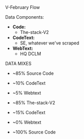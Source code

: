 V-February Flow

Data Components:
- **Code:**
  - The-stack-V2
- **CodeText:**
  - SE, whatever we've scraped
- **WebText:**
  - HQ DCLM

DATA MIXES
- ~85% Source Code
- ~10% CodeText
- ~5% Webtext

- ~85% The-stack-V2
- ~15% CodeText
- ~0% Webtext

- ~100% Source Code